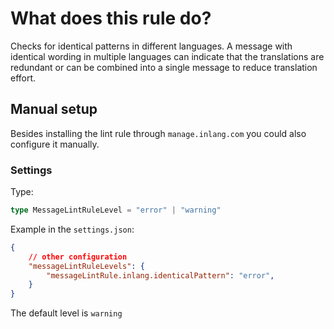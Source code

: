 # What does this rule do?

Checks for identical patterns in different languages.  A message with identical wording in multiple languages can indicate that the translations are redundant or can be combined into a single message to reduce translation effort.

## Manual setup

Besides installing the lint rule through `manage.inlang.com` you could also configure it manually.

### Settings

Type:
```ts
type MessageLintRuleLevel = "error" | "warning"
```

Example in the `settings.json`:
```json
{
    // other configuration
    "messageLintRuleLevels": {
		"messageLintRule.inlang.identicalPattern": "error",
	}
}
```

The default level is `warning`
